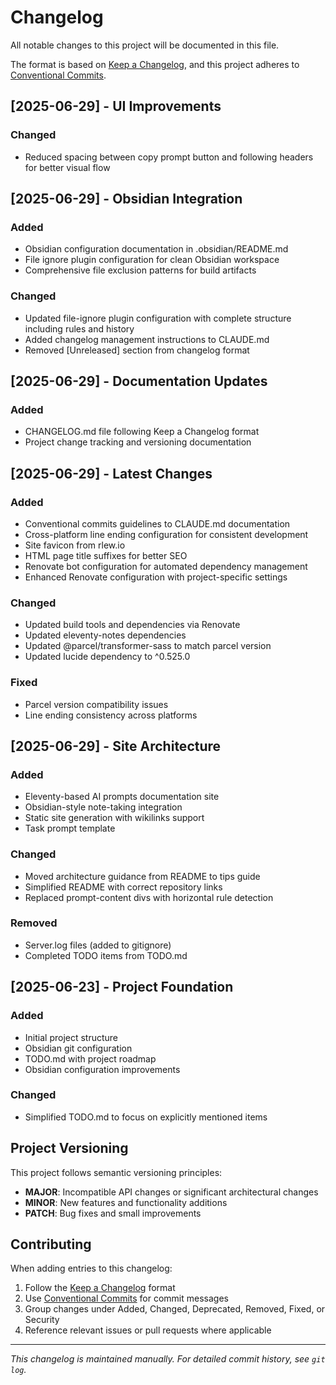 # Changelog

All notable changes to this project will be documented in this file.

The format is based on [Keep a Changelog](https://keepachangelog.com/en/1.0.0/),
and this project adheres to [Conventional Commits](https://conventionalcommits.org/).

## [2025-06-29] - UI Improvements

### Changed
- Reduced spacing between copy prompt button and following headers for better visual flow

## [2025-06-29] - Obsidian Integration

### Added
- Obsidian configuration documentation in .obsidian/README.md
- File ignore plugin configuration for clean Obsidian workspace
- Comprehensive file exclusion patterns for build artifacts

### Changed
- Updated file-ignore plugin configuration with complete structure including rules and history
- Added changelog management instructions to CLAUDE.md
- Removed [Unreleased] section from changelog format

## [2025-06-29] - Documentation Updates

### Added
- CHANGELOG.md file following Keep a Changelog format
- Project change tracking and versioning documentation

## [2025-06-29] - Latest Changes

### Added
- Conventional commits guidelines to CLAUDE.md documentation
- Cross-platform line ending configuration for consistent development
- Site favicon from rlew.io
- HTML page title suffixes for better SEO
- Renovate bot configuration for automated dependency management
- Enhanced Renovate configuration with project-specific settings

### Changed
- Updated build tools and dependencies via Renovate
- Updated eleventy-notes dependencies
- Updated @parcel/transformer-sass to match parcel version
- Updated lucide dependency to ^0.525.0

### Fixed
- Parcel version compatibility issues
- Line ending consistency across platforms

## [2025-06-29] - Site Architecture

### Added
- Eleventy-based AI prompts documentation site
- Obsidian-style note-taking integration
- Static site generation with wikilinks support
- Task prompt template

### Changed
- Moved architecture guidance from README to tips guide
- Simplified README with correct repository links
- Replaced prompt-content divs with horizontal rule detection

### Removed
- Server.log files (added to gitignore)
- Completed TODO items from TODO.md

## [2025-06-23] - Project Foundation

### Added
- Initial project structure
- Obsidian git configuration
- TODO.md with project roadmap
- Obsidian configuration improvements

### Changed
- Simplified TODO.md to focus on explicitly mentioned items

## Project Versioning

This project follows semantic versioning principles:
- **MAJOR**: Incompatible API changes or significant architectural changes
- **MINOR**: New features and functionality additions
- **PATCH**: Bug fixes and small improvements

## Contributing

When adding entries to this changelog:
1. Follow the [Keep a Changelog](https://keepachangelog.com/) format
2. Use [Conventional Commits](https://conventionalcommits.org/) for commit messages
3. Group changes under Added, Changed, Deprecated, Removed, Fixed, or Security
4. Reference relevant issues or pull requests where applicable

---

*This changelog is maintained manually. For detailed commit history, see `git log`.*